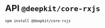 # API `@deepkit/core-rxjs`

```shell
npm install @deepkit/core-rxjs
```

<api-docs package="@deepkit/core-rxjs"></api-docs>